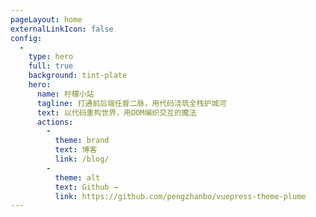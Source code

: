 ```yaml
---
pageLayout: home
externalLinkIcon: false
config:
  -
    type: hero
    full: true
    background: tint-plate
    hero:
      name: 柠檬小站
      tagline: 打通前后端任督二脉，用代码浇筑全栈护城河
      text: 以代码重构世界，用DOM编织交互的魔法
      actions:
        -
          theme: brand
          text: 博客
          link: /blog/
        -
          theme: alt
          text: Github →
          link: https://github.com/pengzhanbo/vuepress-theme-plume
---
```


